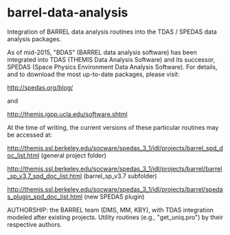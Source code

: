 # barrel-data-analysis
Integration of BARREL data analysis routines into the TDAS / SPEDAS data analysis packages.

As of mid-2015, "BDAS" (BARREL data analysis software) has been integrated into TDAS (THEMIS Data Analysis Software) and its successor, SPEDAS (Space Physics Environment Data Analysis Software).  For details, and to download the most up-to-date packages, please visit:

http://spedas.org/blog/

and

http://themis.igpp.ucla.edu/software.shtml


At the time of writing, the current versions of these particular routines may be accessed at:

http://themis.ssl.berkeley.edu/socware/spedas_3_1/idl/projects/barrel_spd_doc_list.html (general project folder)

http://themis.ssl.berkeley.edu/socware/spedas_3_1/idl/projects/barrel/barrel_sp_v3.7_spd_doc_list.html (barrel_sp_v3.7 subfolder)

http://themis.ssl.berkeley.edu/socware/spedas_3_1/idl/projects/barrel/spedas_plugin_spd_doc_list.html (new SPEDAS plugin)


AUTHORSHIP:
the BARREL team (DMS, MM, KBY), with TDAS integration modeled after existing projects. Utility routines (e.g., "get_uniq.pro") by their respective authors.

